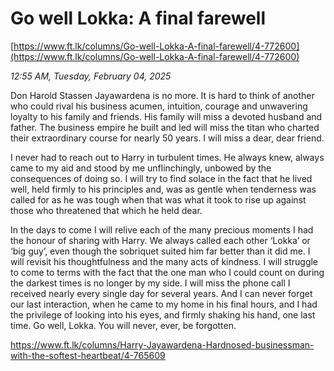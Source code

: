 # Go well Lokka: A final farewell

[https://www.ft.lk/columns/Go-well-Lokka-A-final-farewell/4-772600](https://www.ft.lk/columns/Go-well-Lokka-A-final-farewell/4-772600)

*12:55 AM, Tuesday, February 04, 2025*

Don Harold Stassen Jayawardena is no more. It is hard to think of another who could rival his business acumen, intuition, courage and unwavering loyalty to his family and friends. His family will miss a devoted husband and father. The business empire he built and led will miss the titan who charted their extraordinary course for nearly 50 years. I will miss a dear, dear friend.

I never had to reach out to Harry in turbulent times. He always knew, always came to my aid and stood by me unflinchingly, unbowed by the consequences of doing so. I will try to find solace in the fact that he lived well, held firmly to his principles and, was as gentle when tenderness was called for as he was tough when that was what it took to rise up against those who threatened that which he held dear.

In the days to come I will relive each of the many precious moments I had the honour of sharing with Harry. We always called each other ‘Lokka’ or ‘big guy’, even though the sobriquet suited him far better than it did me. I will revisit his thoughtfulness and the many acts of kindness. I will struggle to come to terms with the fact that the one man who I could count on during the darkest times is no longer by my side. I will miss the phone call I received nearly every single day for several years. And I can never forget our last interaction, when he came to my home in his final hours, and I had the privilege of looking into his eyes, and firmly shaking his hand, one last time. Go well, Lokka. You will never, ever, be forgotten.

https://www.ft.lk/columns/Harry-Jayawardena-Hardnosed-businessman-with-the-softest-heartbeat/4-765609

